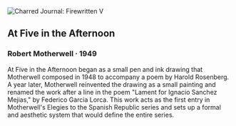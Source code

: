 <div class="artwork-of-the-day">
  <div class="container">
    <div class="img-wrapper">
      <img
        src="https://uploads0.wikiart.org/images/robert-motherwell/at-five-in-the-afternoon-1949.jpg!Large.jpg"
        alt="Charred Journal: Firewritten V" />
    </div>
    <div class="artwork-detail">
      <div class="artwork-origin"> 
        <h2 class="artwork-name">At Five in the Afternoon</h2>
        <h3 class="artist">
          Robert Motherwell
                    ·  1949
        </h3>
      </div>
      <p class="description">
        <span class="artwork-description-text ng-binding" ng-bind-html="viewModel.ArtworkOfTheDay.Description | unsafe">At Five in the Afternoon began as a small pen and ink drawing that Motherwell composed in 1948 to accompany a poem by Harold Rosenberg. A year later, Motherwell reinvented the drawing as a small painting and renamed the work after a line in the poem "Lament for Ignacio Sanchez Mejias," by Federico Garcia Lorca. This work acts as the first entry in Motherwell's Elegies to the Spanish Republic series and sets up a formal and aesthetic system that would define the entire series.</span>
                        <div class="text-shadow-container" ng-show="showShadow" style=""></div>
      </p>
    </div>
  </div>

</div>
